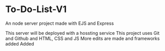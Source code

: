 # To-Do-List-V1
An node server project made with EJS and Express 

This server will be deployed with a hossting service
This project uses Git and Github and HTML, CSS and JS
More edits are made and frameworks added
Added 
